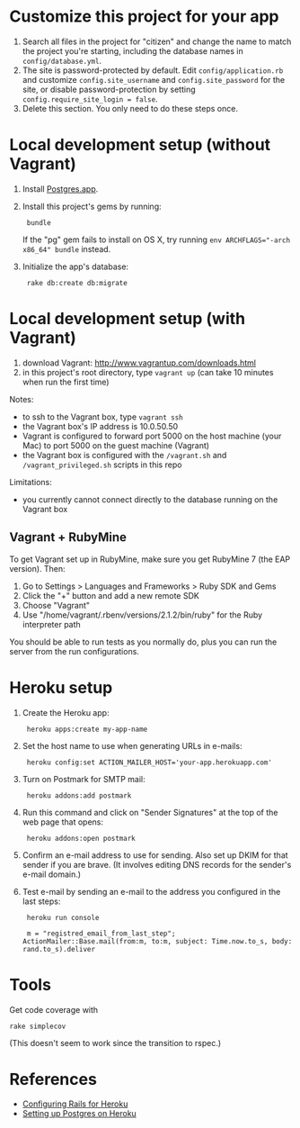 Customize this project for your app
===================================

1. Search all files in the project for "citizen" and change the name to match the project you're starting, including the database names in `config/database.yml`.
1. The site is password-protected by default. Edit `config/application.rb` and customize `config.site_username` and `config.site_password` for the site, or disable password-protection by setting `config.require_site_login = false`.
1. Delete this section. You only need to do these steps once.

Local development setup (without Vagrant)
=========================================

1. Install [Postgres.app](http://postgresapp.com).
1. Install this project's gems by running:

		bundle

	If the "pg" gem fails to install on OS X, try running `env ARCHFLAGS="-arch x86_64" bundle` instead.

1. Initialize the app's database:

		rake db:create db:migrate


Local development setup (with Vagrant)
======================================

1. download Vagrant: http://www.vagrantup.com/downloads.html
1. in this project's root directory, type `vagrant up` (can take 10 minutes when run the first time)

Notes:

* to ssh to the Vagrant box, type `vagrant ssh`
* the Vagrant box's IP address is 10.0.50.50
* Vagrant is configured to forward port 5000 on the host machine (your Mac) to port 5000 on the guest machine (Vagrant)
* the Vagrant box is configured with the `/vagrant.sh` and `/vagrant_privileged.sh` scripts in this repo

Limitations:

* you currently cannot connect directly to the database running on the Vagrant box

Vagrant + RubyMine
------------------

To get Vagrant set up in RubyMine, make sure you get RubyMine 7 (the EAP version). Then:

1. Go to Settings > Languages and Frameworks > Ruby SDK and Gems
1. Click the "+" button and add a new remote SDK
1. Choose "Vagrant"
1. Use "/home/vagrant/.rbenv/versions/2.1.2/bin/ruby" for the Ruby interpreter path

You should be able to run tests as you normally do, plus you can run the server from the run configurations.


Heroku setup
============

1. Create the Heroku app:

		heroku apps:create my-app-name

1. Set the host name to use when generating URLs in e-mails:

		heroku config:set ACTION_MAILER_HOST='your-app.herokuapp.com'

1. Turn on Postmark for SMTP mail:

		heroku addons:add postmark

1. Run this command and click on "Sender Signatures" at the top of the web page that opens:

		heroku addons:open postmark

1. Confirm an e-mail address to use for sending. Also set up DKIM for that sender if you are brave. (It involves editing DNS records for the sender's e-mail domain.)

1. Test e-mail by sending an e-mail to the address you configured in the last steps:

		heroku run console
		
		m = "registred_email_from_last_step"; ActionMailer::Base.mail(from:m, to:m, subject: Time.now.to_s, body: rand.to_s).deliver


Tools
=====

Get code coverage with

    rake simplecov

(This doesn't seem to work since the transition to rspec.)


References
==========

* [Configuring Rails for Heroku](https://devcenter.heroku.com/articles/getting-started-with-rails4)
* [Setting up Postgres on Heroku](https://devcenter.heroku.com/articles/heroku-postgresql)
